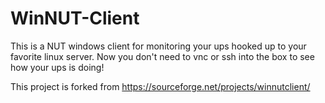 # WinNUT-Client
This is a NUT windows client for monitoring your ups hooked up to your favorite linux server.
Now you don't need to vnc or ssh into the box to see how your ups is doing!

This project is forked from https://sourceforge.net/projects/winnutclient/
